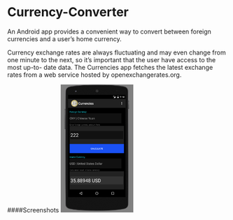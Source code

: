 # Currency-Converter
An Android app provides a convenient way to convert between foreign currencies and a user’s home currency.

Currency exchange rates are always fluctuating and may even change from one minute to the next, so it’s important that the user have access to the most up-to- date data. The Currencies app fetches the latest exchange rates from a web service hosted by openexchangerates.org.

####Screenshots
<img src="https://github.com/yiqin/Currency-Converter/blob/master/screenshots/screenshot1.png" alt="app screenshot 1" width="33%"/>
